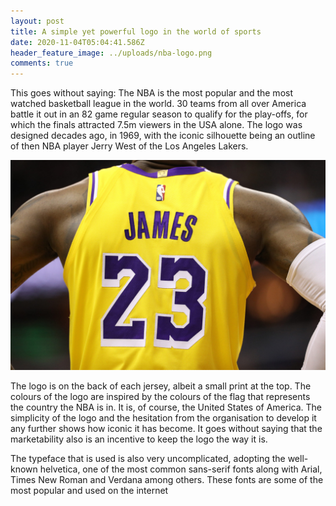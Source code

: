 ```yaml
---
layout: post
title: A simple yet powerful logo in the world of sports
date: 2020-11-04T05:04:41.586Z
header_feature_image: ../uploads/nba-logo.png
comments: true
---
```

This goes without saying: The NBA is the most popular and the most watched basketball league in the world. 30 teams from all over America battle it out in an 82 game regular season to qualify for the play-offs, for which the finals attracted 7.5m viewers in the USA alone. The logo was designed decades ago, in 1969, with the iconic silhouette being an outline of then NBA player Jerry West of the Los Angeles Lakers.

![](../uploads/lbj-shirt.jpg)

The logo is on the back of each jersey, albeit a small print at the top. The colours of the logo are inspired by the colours of the flag that represents the country the NBA is in. It is, of course, the United States of America. The simplicity of the logo and the hesitation from the organisation to develop it any further shows how iconic it has become. It goes without saying that the marketability also is an incentive to keep the logo the way it is.

The typeface that is used is also very uncomplicated, adopting the well-known helvetica, one of the most common sans-serif fonts along with Arial, Times New Roman and Verdana among others. These fonts are some of the most popular and used on the internet